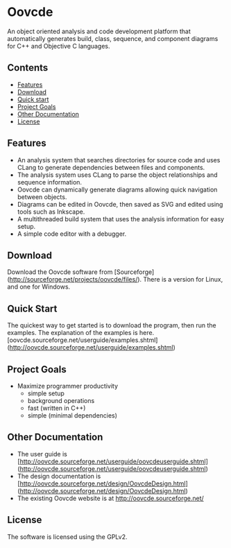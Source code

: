 
# Oovcde

An object oriented analysis and code development platform that automatically
generates build, class, sequence, and component diagrams for C++
and Objective C languages.


## Contents

 - [Features](#features)
 - [Download](#download)
 - [Quick start](#quick-start)
 - [Project Goals](#project-goals)
 - [Other Documentation](#other-documentation)
 - [License](#license)


## Features

- An analysis system that searches directories for source code and uses CLang
  to generate dependencies between files and components.
- The analysis system uses CLang to parse the object relationships and
  sequence information.
- Oovcde can dynamically generate diagrams allowing quick navigation between objects.
- Diagrams can be edited in Oovcde, then saved as SVG and edited using tools
  such as Inkscape.
- A multithreaded build system that uses the analysis information for easy setup.
- A simple code editor with a debugger.


## Download

Download the Oovcde software from [Sourceforge]
(http://sourceforge.net/projects/oovcde/files/). There is a version for Linux,
and one for Windows.


## Quick Start

The quickest way to get started is to download the program, then run the examples.
The explanation of the examples is here.
[oovcde.sourceforge.net/userguide/examples.shtml]
(http://oovcde.sourceforge.net/userguide/examples.shtml)


## Project Goals

- Maximize programmer productivity
	- simple setup
	- background operations
	- fast (written in C++)
	- simple (minimal dependencies)


## Other Documentation

 - The user guide is [http://oovcde.sourceforge.net/userguide/oovcdeuserguide.shtml]
	(http://oovcde.sourceforge.net/userguide/oovcdeuserguide.shtml)
 - The design documentation is [http://oovcde.sourceforge.net/design/OovcdeDesign.html]
	(http://oovcde.sourceforge.net/design/OovcdeDesign.html)
 - The existing Oovcde website is at http://oovcde.sourceforge.net/


## License
The software is licensed using the GPLv2.
